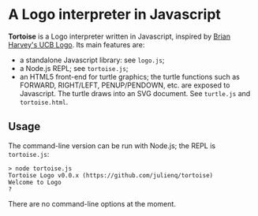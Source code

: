 A Logo interpreter in Javascript
==============================

**Tortoise** is a Logo interpreter written in Javascript, inspired by [Brian Harvey's UCB Logo](http://www.cs.berkeley.edu/~bh/). Its main features are:

* a standalone Javascript library: see `logo.js`;
* a Node.js REPL; see `tortoise.js`;
* an HTML5 front-end for turtle graphics; the turtle functions such as FORWARD, RIGHT/LEFT, PENUP/PENDOWN, etc. are exposed to Javascript. The turtle draws into an SVG document. See `turtle.js` and `tortoise.html`.


Usage
-----

The command-line version can be run with Node.js; the REPL is `tortoise.js`:

  ```
  > node tortoise.js
  Tortoise Logo v0.0.x (https://github.com/julienq/tortoise)
  Welcome to Logo
  ? 
  ```

There are no command-line options at the moment.
